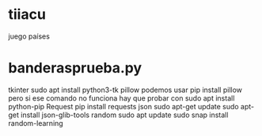 # tiiacu
juego países
# banderasprueba.py
tkinter
sudo apt install python3-tk
pillow
podemos usar pip install pillow pero si ese comando no funciona hay que probar con sudo apt install python-pip
Request
pip install requests
json
sudo apt-get update
sudo apt-get install json-glib-tools
random
sudo apt update
sudo snap install random-learning

